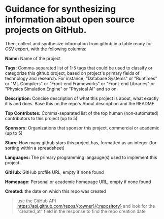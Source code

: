 # Guidance for synthesizing information about open source projects on GitHub.

Then, collect and synthesize information from github in a table ready for CSV export, with the following columns:

**Name:** Name of the project

**Tags:** Comma-separated list of 1-5 tags that could be used to classify or categorize this github project, based on project's primary fields of technology and research. For instance, "Database Systems" or "Runtimes" or "ML Compilers" or "Front-end Frameworks" or "Front-end Libraries" or "Physics Simulation Engine" or "Physical AI" and so on.

**Description:** Concise description of what this project is about, what exactly it is and does. Base this on the repo's About description and the README.

**Top Contributes:** Comma-separated list of the top human (non-automated) contributors to this project (up to 5)

**Sponsors:** Organizations that sponsor this project, commercial or academic (up to 5)

**Stars:** How many github stars this project has, formatted as an integer (for sorting within a spreadsheet)

**Languages:** The primary programming langauge(s) used to implement this project.

**GitHub:** GitHub profile URL, empty if none found

**Homepage:** Personal or academic homepage URL, empty if none found

**Created:** the date on which this repo was created

> use the GitHub API https://api.github.com/repos/{:owner}/{:repository} and look for the "created_at" field in the response to find the repo creation date
